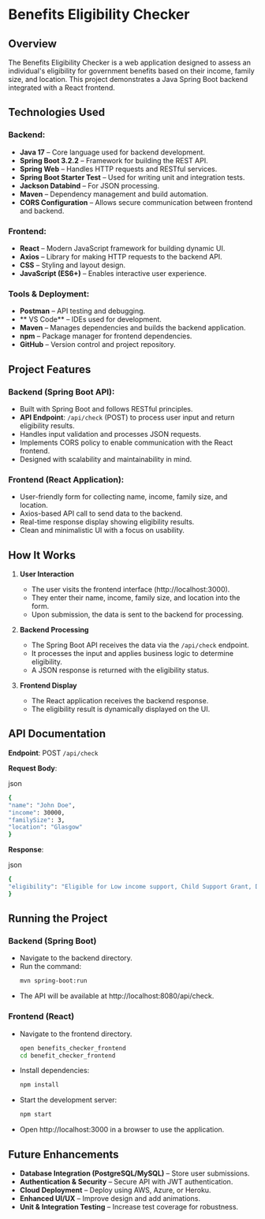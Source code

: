 # Benefits Eligibility Checker

## Overview

The Benefits Eligibility Checker is a web application designed to assess an individual's eligibility for government benefits based on their income, family size, and location. This project demonstrates a Java Spring Boot backend integrated with a React frontend.

## Technologies Used

### Backend:

- **Java 17** – Core language used for backend development.
- **Spring Boot 3.2.2** – Framework for building the REST API.
- **Spring Web** – Handles HTTP requests and RESTful services.
- **Spring Boot Starter Test** – Used for writing unit and integration tests.
- **Jackson Databind** – For JSON processing.
- **Maven** – Dependency management and build automation.
- **CORS Configuration** – Allows secure communication between frontend and backend.

### Frontend:

- **React** – Modern JavaScript framework for building dynamic UI.
- **Axios** – Library for making HTTP requests to the backend API.
- **CSS** – Styling and layout design.
- **JavaScript (ES6+)** – Enables interactive user experience.

### Tools & Deployment:

- **Postman** – API testing and debugging.
- ** VS Code** – IDEs used for development.
- **Maven** – Manages dependencies and builds the backend application.
- **npm** – Package manager for frontend dependencies.
- **GitHub** – Version control and project repository.

## Project Features

### Backend (Spring Boot API):

- Built with Spring Boot and follows RESTful principles.
- **API Endpoint**: `/api/check` (POST) to process user input and return eligibility results.
- Handles input validation and processes JSON requests.
- Implements CORS policy to enable communication with the React frontend.
- Designed with scalability and maintainability in mind.

### Frontend (React Application):

- User-friendly form for collecting name, income, family size, and location.
- Axios-based API call to send data to the backend.
- Real-time response display showing eligibility results.
- Clean and minimalistic UI with a focus on usability.

## How It Works

1. **User Interaction**
   - The user visits the frontend interface (http://localhost:3000).
   - They enter their name, income, family size, and location into the form.
   - Upon submission, the data is sent to the backend for processing.

2. **Backend Processing**
   - The Spring Boot API receives the data via the `/api/check` endpoint.
   - It processes the input and applies business logic to determine eligibility.
   - A JSON response is returned with the eligibility status.

3. **Frontend Display**
   - The React application receives the backend response.
   - The eligibility result is dynamically displayed on the UI.

## API Documentation

**Endpoint**: POST `/api/check`

**Request Body**:

json
```bash
{
"name": "John Doe",
"income": 30000,
"familySize": 3,
"location": "Glasgow"
}
```
**Response**:

json
```bash
{
"eligibility": "Eligible for Low income support, Child Support Grant, Disability Living Allowance"
}
```
## Running the Project

### Backend (Spring Boot)

- Navigate to the backend directory.
- Run the command:
  ```bash
  mvn spring-boot:run
  ```
- The API will be available at http://localhost:8080/api/check.

### Frontend (React)

- Navigate to the frontend directory.
  ```bash
  open benefits_checker_frontend
  cd benefit_checker_frontend
  ```
- Install dependencies:
  ```bash
  npm install
  ```
- Start the development server:
  ```bash
  npm start
  ```
- Open http://localhost:3000 in a browser to use the application.

## Future Enhancements

- **Database Integration (PostgreSQL/MySQL)** – Store user submissions.
- **Authentication & Security** – Secure API with JWT authentication.
- **Cloud Deployment** – Deploy using AWS, Azure, or Heroku.
- **Enhanced UI/UX** – Improve design and add animations.
- **Unit & Integration Testing** – Increase test coverage for robustness.
